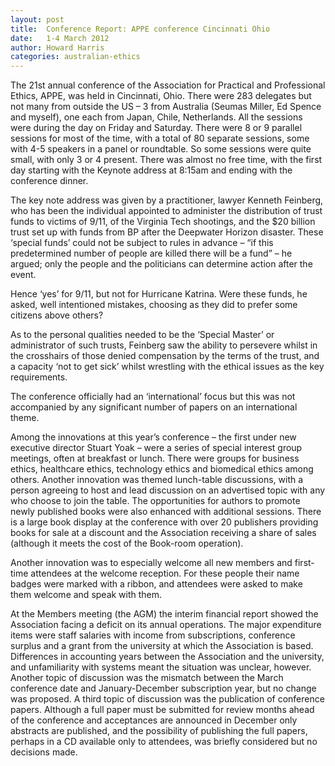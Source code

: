 ```yaml
---
layout: post
title:  Conference Report: APPE conference Cincinnati Ohio
date:   1-4 March 2012
author: Howard Harris 
categories: australian-ethics
---
```


The 21st annual conference of the Association for Practical and Professional Ethics, APPE, was held in Cincinnati, Ohio. There were 283 delegates but not many from outside the US – 3 from Australia (Seumas Miller, Ed Spence and myself), one each from Japan, Chile, Netherlands. All the sessions were during the day on Friday and Saturday. There were 8 or 9 parallel sessions for most of the time, with a total of 80 separate sessions, some with 4-5 speakers in a panel or roundtable. So some sessions were quite small, with only 3 or 4 present. There was almost no free time, with the first day starting with the Keynote address at 8:15am and ending with the conference dinner.

The key note address was given by a practitioner, lawyer Kenneth Feinberg, who has been the individual appointed to administer the distribution of trust funds to victims of 9/11, of the Virginia Tech shootings, and the $20 billion trust set up with funds from BP after the Deepwater Horizon disaster. These ‘special funds’ could not be subject to rules in advance – “if this predetermined number of people are killed there will be a fund” – he argued; only the people and the politicians can determine action after the event.

Hence ‘yes’ for 9/11, but not for Hurricane Katrina. Were these funds, he asked, well intentioned mistakes, choosing as they did to prefer some citizens above others?

As to the personal qualities needed to be the ‘Special Master’ or administrator of such trusts, Feinberg saw the ability to persevere whilst in the crosshairs of those denied compensation by the terms of the trust, and a capacity ‘not to get sick’ whilst wrestling with the ethical issues as the key requirements.

The conference officially had an ‘international’ focus but this was not accompanied by any significant number of papers on an international theme.

Among the innovations at this year’s conference – the first under new executive director Stuart Yoak – were a series of special interest group meetings, often at breakfast or lunch. There were groups for business ethics, healthcare ethics, technology ethics and biomedical ethics among others. Another innovation was themed lunch-table discussions, with a person agreeing to host and lead discussion on an advertised topic with any who choose to join the table. The opportunities for authors to promote newly published books were also enhanced with additional sessions. There is a large book display at the conference with over 20 publishers providing books for sale at a discount and the Association receiving a share of sales (although it meets the cost of the Book-room operation).

Another innovation was to especially welcome all new members and first-time attendees at the welcome reception. For these people their name badges were marked with a ribbon, and attendees were asked to make them welcome and speak with them.

At the Members meeting (the AGM) the interim financial report showed the Association facing a deficit on its annual operations. The major expenditure items were staff salaries with income from subscriptions, conference surplus and a grant from the university at which the Association is based. Differences in accounting years between the Association and the university, and unfamiliarity with systems meant the situation was unclear, however. Another topic of discussion was the mismatch between the March conference date and January-December subscription year, but no change was proposed. A third topic of discussion was the publication of conference papers. Although a full paper must be submitted for review months ahead of the conference and acceptances are announced in December only abstracts are published, and the possibility of publishing the full papers, perhaps in a CD available only to attendees, was briefly considered but no decisions made.
